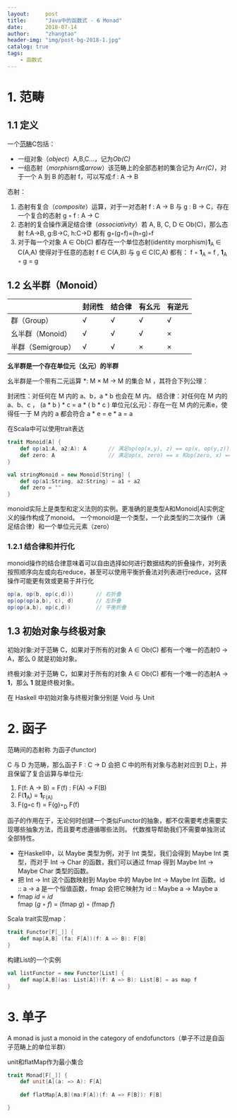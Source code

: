 ```yaml
---
layout:     post
title:      "Java中的函数式 - 6 Monad"
date:       2018-07-14
author:     "zhangtao"
header-img: "img/post-bg-2018-1.jpg"
catalog: true
tags:
    - 函数式
---
```




# 1. 范畴

## 1.1 定义

一个[范畴](https://zh.wikipedia.org/wiki/%E7%AF%84%E7%96%87_(%E6%95%B8%E5%AD%B8))C包括：

- 一组对象（*object*）A,B,C...，记为*Ob(C)*
- 一组态射（*morphisrn*或*arrow*）该范畴上的全部态射的集合记为 *Arr(C)*，对于一个 A 到 B 的态射 f，可以写成:f : A → B 

态射：

1. 态射有复合（*composite*）运算，对于一对态射 f : A → B 与 g : B → C，存在一个复合的态射 g ◦ f : A → C
2. 态射的复合操作满足结合律（*associativity*）若 A, B, C, D ∈ Ob(C)，那么态射 f:A→B, g:B→C, h:C→D 都有 g◦(g◦f)=(h◦g)◦f
3. 对于每一个对象 A ∈ Ob(C) 都存在一个单位态射(identity morphism)**1**<sub>A</sub> ∈ C(A,A) 使得对于任意的态射 f ∈ C(A,B) 与 g ∈ C(C,A) 都有： f ◦ **1**<sub>A</sub> = f , **1**<sub>A</sub> ◦ g = g


## 1.2 幺半群（Monoid）


|           | 封闭性 | 结合律 | 有幺元 | 有逆元 |
|-----------|-------|-------|-------|-------|
| 群（Group）| √ | √ | √ | √ |
| 幺半群（Monoid）| √ | √ | √ | × |
| 半群（Semigroup）| √ | √ | × | × |

**幺半群是一个存在单位元（幺元）的半群**

幺半群是一个带有二元运算 *: M × M → M 的集合 M ，其符合下列公理：

封闭性：对任何在 M 内的 a、b，a * b 也会在 M 内。
结合律：对任何在 M 内的a、b、c ， (a * b ) * c = a * ( b * c ) 
单位元(幺元)：存在一在 M 内的元素e，使得任一于 M 内的 a 都会符合 a * e = e * a = a

在Scala中可以使用trait表达

``` scala
trait Monoid[A] {
	def op(a1:A, a2:A): A		// 满足op(op(x,y), z) == op(x, op(y,z))
	def zero: A					// 满足op(x, zero) == x 和op(zero, x) == x
}

val stringMonoid = new Monoid[String] {
	def op(a1:String, a2:String) = a1 + a2
	def zero = ""
}
``` 

monoid实际上是类型和定义法则的实例。更准确的是类型A和Monoid[A]实例定义的操作构成了monoid。
一个monoid是一个类型，一个此类型的二次操作（满足结合律）和一个单位元元素（zero）

### 1.2.1 结合律和并行化

monoid操作的结合律意味着可以自由选择如何进行数据结构的折叠操作，对列表按照顺序向左或向右reduce，甚至可以使用平衡折叠法对列表进行reduce，这样操作可能更有效或更易于并行化

```scala
op(a, op(b, op(c,d)))		// 右折叠
op(op(op(a,b), c), d)		// 左折叠
op(op(a,b), op(c,d))		// 平衡折叠
```


## 1.3 初始对象与终极对象

初始对象:对于范畴 C，如果对于所有的对象 A ∈ Ob(C) 都有一个唯一的态射0 → A，那么 0 就是初始对象。

终极对象:对于范畴 C，如果对于所有的对象 A ∈ Ob(C) 都有一个唯一的态射A → **1**，那么 **1** 就是终极对象。

在 Haskell 中初始对象与终极对象分别是 Void 与 Unit

# 2. 函子

范畴间的态射称 为函子(functor)

C 与 D 为范畴，那么函子 F : C → D 会把 C 中的所有对象与态射对应到 D上，并且保留了复合运算与单位元:

1. F(f: A → B) = F(f) : F(A) → F(B)
2. F(**1**<sub>A</sub>) = **1**<sub>F(A)</sub>
3. F(g◦c f) = F(g)◦<sub>D</sub> F(f)

函子的作用在于，无论何时创建一个类似Functor的抽象，都不仅需要考虑需要实现哪些抽象方法，而且要考虑遵循哪些法则。
代数推导帮助我们不需要单独测试全部特性。

- 在Haskell中，以 Maybe 类型为例，对于 Int 类型，我们会得到 Maybe Int 类型，而对于 Int -> Char 的函数，我们可以通过 fmap 得到 Maybe Int -> Maybe Char 类型的函数。
- 把 Int -> Int 这个函数映射到 Maybe 中的 Maybe Int -> Maybe Int 函数。id :: a -> a 是一个恒值函数，fmap 会把它映射为 id :: Maybe a -> Maybe a
- fmap *id* = *id*<br>
fmap (*g* ◦ *f*) = (fmap *g*) ◦ (fmap *f*)

Scala trait实现map：

```scala
trait Functor[F[_]] {
    def map[A,B] (fa: F[A])(f: A => B): F[B]
}
```

构建List的一个实例

```scala
val listFunctor = new Functor[List] {
    def map[A,B](as: List[A])(f: A => B): List[B] = as map f
}
```


# 3. 单子

A monad is just a monoid in the category of endofunctors（单子不过是自函子范畴上的单位半群）

unit和flatMap作为最小集合

```scala
trait Monad[F[_]] {
    def unit[A](a: => A): F[A]
    
    def flatMap[A,B](ma:F[A])(f: A => F[B]): F[B]

}
```
